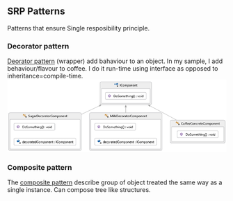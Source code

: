 ## SRP Patterns
Patterns that ensure Single resposibility principle.

### Decorator pattern
[Deorator pattern](https://en.wikipedia.org/wiki/Decorator_pattern) (wrapper) add bahaviour to an object. 
In my sample, I add behaviour/flavour to coffee. I do it run-time using interface as opposed to inheritance=compile-time.
![Decorator Pattern](DecoratorPattern/DecoratorPattern.png)

### Composite pattern
The [composite pattern](https://en.wikipedia.org/wiki/Composite_pattern) describe group 
of object treated the same way as a single instance. Can compose tree like structures.